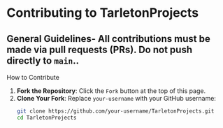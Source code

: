 # Contributing to TarletonProjects

##  General Guidelines- All contributions must be made via **pull requests** (PRs). Do not push directly to `main`..

 How to Contribute
1. **Fork the Repository**: Click the `Fork` button at the top of this page.
2. **Clone Your Fork**: Replace `your-username` with your GitHub username:
   ```sh
   git clone https://github.com/your-username/TarletonProjects.git
   cd TarletonProjects



